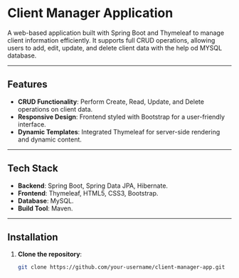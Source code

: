 # **Client Manager Application**

A web-based application built with Spring Boot and Thymeleaf to manage client information efficiently. It supports full CRUD operations, allowing users to add, edit, update, and delete client data with the help od MYSQL database.

---

## **Features**
- **CRUD Functionality**: Perform Create, Read, Update, and Delete operations on client data.
- **Responsive Design**: Frontend styled with Bootstrap for a user-friendly interface.
- **Dynamic Templates**: Integrated Thymeleaf for server-side rendering and dynamic content.

---

## **Tech Stack**
- **Backend**: Spring Boot, Spring Data JPA, Hibernate.
- **Frontend**: Thymeleaf, HTML5, CSS3, Bootstrap.
- **Database**: MySQL.
- **Build Tool**: Maven.

---

## **Installation**
1. **Clone the repository**:  
   ```bash
   git clone https://github.com/your-username/client-manager-app.git
